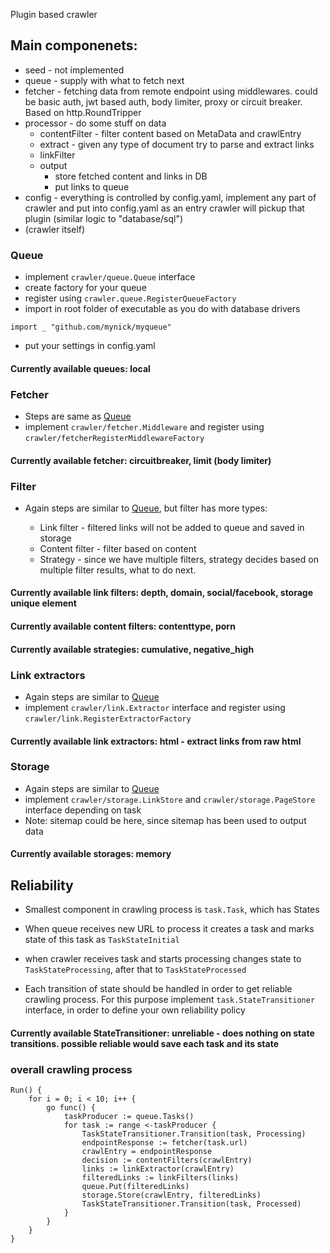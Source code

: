Plugin based crawler

## Main componenets: 
* seed - not implemented
* queue - supply with what to fetch next
* fetcher - fetching data from remote endpoint using middlewares. could be basic auth, jwt based auth, body limiter, proxy or circuit breaker. Based on http.RoundTripper
* processor - do some stuff on data 
    * contentFilter - filter content based on MetaData and crawlEntry
    * extract - given any type of document try to parse and extract links
    * linkFilter
    * output
        * store fetched content and links in DB
        * put links to queue
* config - everything is controlled by config.yaml, implement any part of crawler and put into config.yaml as an entry crawler will pickup that plugin (similar logic to "database/sql")
* (crawler itself)

### Queue
* implement `crawler/queue.Queue` interface
* create factory for your queue
* register using `crawler.queue.RegisterQueueFactory` 
* import in root folder of executable as you do with database drivers 
```
import _ "github.com/mynick/myqueue"
```
* put your settings in config.yaml

#### Currently available queues: local

### Fetcher
* Steps are same as <a href="#queue">Queue</a>
* implement `crawler/fetcher.Middleware` and register using `crawler/fetcherRegisterMiddlewareFactory`

#### Currently available fetcher: circuitbreaker, limit (body limiter)

### Filter
* Again steps are similar to <a href="#queue">Queue</a>, but filter has more types:

  * Link filter - filtered links will not be added to queue and saved in storage
  * Content filter - filter based on content
  * Strategy - since we have multiple filters, strategy decides based on multiple filter results, what to do next.

#### Currently available link filters: depth, domain, social/facebook, storage unique element

#### Currently available content filters: contenttype, porn

#### Currently available strategies: cumulative, negative_high

### Link extractors
* Again steps are similar to <a href="#queue">Queue</a>
* implement `crawler/link.Extractor` interface and register using `crawler/link.RegisterExtractorFactory`

#### Currently available link extractors: html - extract links from raw html

### Storage
* Again steps are similar to <a href="#queue">Queue</a>
* implement `crawler/storage.LinkStore` and `crawler/storage.PageStore` interface depending on task
* Note: sitemap could be here, since sitemap has been used to output data

#### Currently available storages: memory

## Reliability
* Smallest component in crawling process is `task.Task`, which has States
* When queue receives new URL to process it creates a task and marks state of this task as `TaskStateInitial`
* when crawler receives task and starts processing changes state to `TaskStateProcessing`, after that to `TaskStateProcessed`

* Each transition of state should be handled in order to get reliable crawling process. For this purpose implement `task.StateTransitioner` interface, in order to define your own reliability policy

#### Currently available StateTransitioner: unreliable - does nothing on state transitions. possible reliable would save each task and its state

### overall crawling process
```
Run() {
    for i = 0; i < 10; i++ {
        go func() {
            taskProducer := queue.Tasks()
            for task := range <-taskProducer {
                TaskStateTransitioner.Transition(task, Processing)
                endpointResponse := fetcher(task.url)
                crawlEntry = endpointResponse
                decision := contentFilters(crawlEntry)
                links := linkExtractor(crawlEntry)
                filteredLinks := linkFilters(links)
                queue.Put(filteredLinks)
                storage.Store(crawlEntry, filteredLinks)
                TaskStateTransitioner.Transition(task, Processed)
            }
        }
    }
}
```
